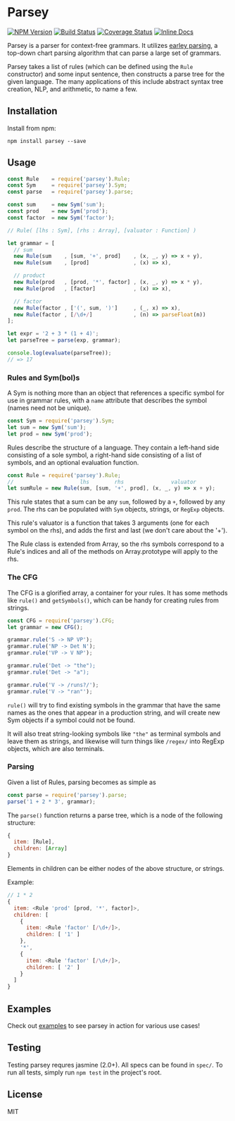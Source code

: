 
# Parsey
[![NPM Version][npm-image]][npm-url]
[![Build Status][travis-image]][travis-url]
[![Coverage Status][coveralls-image]][coveralls-url]
[![Inline Docs][inch-ci-image]][inch-ci-url]

Parsey is a parser for context-free grammars. It utilizes
[earley parsing](https://www.wikiwand.com/en/Earley_parser), a top-down chart
parsing algorithm that can parse a large set of grammars.

Parsey takes a list of rules (which can be defined using the `Rule` constructor)
and some input sentence, then constructs a parse tree for the given language.
The many applications of this include abstract syntax tree creation, NLP, and
arithmetic, to name a few.


## Installation
Install from npm:
```
npm install parsey --save
```


## Usage
```javascript
const Rule    = require('parsey').Rule;
const Sym     = require('parsey').Sym;
const parse   = require('parsey').parse;

const sum     = new Sym('sum');
const prod    = new Sym('prod');
const factor  = new Sym('factor');

// Rule( [lhs : Sym], [rhs : Array], [valuator : Function] )

let grammar = [
  // sum
  new Rule(sum    , [sum, '+', prod]    , (x, _, y) => x + y),
  new Rule(sum    , [prod]              , (x) => x),

  // product
  new Rule(prod   , [prod, '*', factor] , (x, _, y) => x * y),
  new Rule(prod   , [factor]            , (x) => x),

  // factor
  new Rule(factor , ['(', sum, ')']     , (_, x) => x),
  new Rule(factor , [/\d+/]             , (n) => parseFloat(n))
];

let expr = '2 + 3 * (1 + 4)';
let parseTree = parse(exp, grammar);

console.log(evaluate(parseTree));
// => 17
```


### Rules and Sym(bol)s
A Sym is nothing more than an object that references a specific symbol for use
in grammar rules, with a `name` attribute that describes the symbol (names need
not be unique).

```javascript
const Sym = require('parsey').Sym;
let sum = new Sym('sum');
let prod = new Sym('prod');
```

Rules describe the structure of a language. They contain a left-hand side
consisting of a sole symbol, a right-hand side consisting of a list of symbols,
and an optional evaluation function.

```javascript
const Rule = require('parsey').Rule;
//                     lhs        rhs               valuator
let sumRule = new Rule(sum, [sum, '+', prod], (x, _, y) => x + y);
```

This rule states that a sum can be any `sum`, followed by a `+`, followed by
any `prod`. The rhs can be populated with `Sym` objects, strings, or `RegExp`
objects.

This rule's valuator is a function that takes 3 arguments (one for each symbol
on the rhs), and adds the first and last (we don't care about the '+').

The Rule class is extended from Array, so the rhs symbols correspond to a Rule's
indices and all of the methods on Array.prototype will apply to the rhs.


### The CFG
The CFG is a glorified array, a container for your rules. It has some methods
like `rule()` and `getSymbols()`, which can be handy for creating rules from
strings.

```javascript
const CFG = require('parsey').CFG;
let grammar = new CFG();

grammar.rule('S -> NP VP');
grammar.rule('NP -> Det N');
grammar.rule('VP -> V NP');

grammar.rule('Det -> "the");
grammar.rule('Det -> "a");

grammar.rule('V -> /runs?/');
grammar.rule('V -> "ran"');
```

`rule()` will try to find existing symbols in the grammar that have the same
names as the ones that appear in a production string, and will create new Sym
objects if a symbol could not be found.

It will also treat string-looking symbols like `"the"` as terminal symbols and
leave them as strings, and likewise will turn things like `/regex/` into RegExp
objects, which are also terminals.


### Parsing
Given a list of Rules, parsing becomes as simple as

```javascript
const parse = require('parsey').parse;
parse('1 + 2 * 3', grammar);
```

The `parse()` function returns a parse tree, which is a node of the following
structure:

```javascript
{
  item: [Rule],
  children: [Array]
}
```

Elements in children can be either nodes of the above structure, or strings.

Example:
```javascript
// 1 * 2
{
  item: <Rule 'prod' [prod, '*', factor]>,
  children: [
    {
      item: <Rule 'factor' [/\d+/]>,
      children: [ '1' ]
    },
    '*',
    {
      item: <Rule 'factor' [/\d+/]>,
      children: [ '2' ]
    }
  ]
}
```


## Examples
Check out [examples](https://github.com/patgrasso/parsey/tree/master/examples) to see parsey in
action for various use cases!


## Testing
Testing parsey requres jasmine (2.0+). All specs can be found in `spec/`. To run
all tests, simply run `npm test` in the project's root.


## License
MIT


[npm-image]: https://img.shields.io/npm/v/parsey.svg?style=flat
[npm-url]: https://www.npmjs.com/package/parsey
[travis-image]: https://travis-ci.org/patgrasso/parsey.svg?branch=master
[travis-url]: https://travis-ci.org/patgrasso/parsey
[coveralls-image]: https://coveralls.io/repos/github/patgrasso/parsey/badge.svg?branch=master
[coveralls-url]: https://coveralls.io/github/patgrasso/parsey?branch=master
[inch-ci-image]: https://inch-ci.org/github/patgrasso/parsey.svg?branch=master
[inch-ci-url]: https://inch-ci.org/github/patgrasso/parsey


